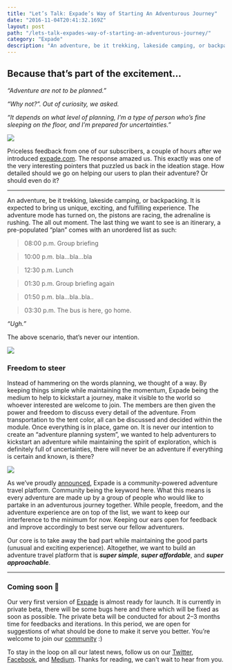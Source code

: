 ```yaml
---
title: "Let’s Talk: Expade’s Way of Starting An Adventurous Journey"
date: "2016-11-04T20:41:32.169Z"
layout: post
path: "/lets-talk-expades-way-of-starting-an-adventurous-journey/"
category: "Expade"
description: "An adventure, be it trekking, lakeside camping, or backpacking. It is expected to bring us unique, exciting, and fulfilling experience. The adventure mode has turned on, the pistons are racing, the adrenaline is rushing. The all out moment. And we have no intention in killing it with an unordered list."
---
```


## Because that’s part of the excitement…

*“Adventure are not to be planned.”*

*“Why not?”. Out of curiosity, we asked.*

*“It depends on what level of planning, I’m a type of person who’s fine sleeping on the floor, and I’m prepared for uncertainties.”*

![](https://media.giphy.com/media/3orieU9tXB6Q2Vp71u/giphy.gif)

Priceless feedback from one of our subscribers, a couple of hours after we introduced [expade.com](https://expade.com). The response amazed us. This exactly was one of the very interesting pointers that puzzled us back in the ideation stage. How detailed should we go on helping our users to plan their adventure? Or should even do it?

---

An adventure, be it trekking, lakeside camping, or backpacking. It is expected to bring us unique, exciting, and fulfilling experience. The adventure mode has turned on, the pistons are racing, the adrenaline is rushing. The all out moment. The last thing we want to see is an itinerary, a pre-populated “plan” comes with an unordered list as such:

>08:00 p.m. Group briefing

>10:00 p.m. bla…bla…bla

> 12:30 p.m. Lunch

> 01:30 p.m. Group briefing again

> 01:50 p.m. bla…bla..bla..

> 03:30 p.m. The bus is here, go home.

*“Ugh.”*

The above scenario, that’s never our intention.

![](https://media.giphy.com/media/ILmqMop0Q0xsQ/giphy.gif)

### Freedom to steer
Instead of hammering on the words planning, we thought of a way. By keeping things simple while maintaining the momentum, Expade being the medium to help to kickstart a journey, make it visible to the world so whoever interested are welcome to join. The members are then given the power and freedom to discuss every detail of the adventure. From transportation to the tent color, all can be discussed and decided within the module. Once everything is in place, game on. It is never our intention to create an “adventure planning system”, we wanted to help adventurers to kickstart an adventure while maintaining the spirit of exploration, which is definitely full of uncertainties, there will never be an adventure if everything is certain and known, is there?

![](https://media.giphy.com/media/85VmrCIsk7mO4/giphy.gif)

As we’ve proudly [announced](http://bit.ly/2e9EOpH), Expade is a community-powered adventure travel platform. Community being the keyword here. What this means is every adventure are made up by a group of people who would like to partake in an adventurous journey together. While people, freedom, and the adventure experience are on top of the list, we want to keep our interference to the minimum for now. Keeping our ears open for feedback and improve accordingly to best serve our fellow adventurers.

Our core is to take away the bad part while maintaining the good parts (unusual and exciting experience). Altogether, we want to build an adventure travel platform that is ***super simple***, ***super affordable***, and ***super approachable***.

---

### Coming soon 🚀
Our very first version of [Expade](https://expade.com) is almost ready for launch. It is currently in private beta, there will be some bugs here and there which will be fixed as soon as possible. The private beta will be conducted for about 2–3 months time for feedbacks and iterations. In this period, we are open for suggestions of what should be done to make it serve you better. You’re welcome to join our [community](https://forum.expade.com/) :)

To stay in the loop on all our latest news, follow us on our [Twitter](https://twitter.com/expadeCom0), [Facebook](https://www.facebook.com/expadeCom/), and [Medium](https://medium.com/expade). Thanks for reading, we can't wait to hear from you.
